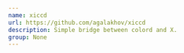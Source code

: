 ```yaml
---
name: xiccd
url: https://github.com/agalakhov/xiccd
description: Simple bridge between colord and X.
group: None
---
```

